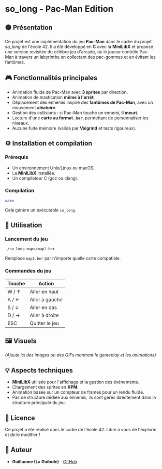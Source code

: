 # so_long - Pac-Man Edition

## 🟡 Présentation
Ce projet est une implémentation du jeu **Pac-Man** dans le cadre du projet *so_long* de l'école 42. Il a été développé en **C** avec la **MiniLibX** et propose une version revisitée du célèbre jeu d'arcade, où le joueur contrôle Pac-Man à travers un labyrinthe en collectant des pac-gommes et en évitant les fantômes.

## 🎮 Fonctionnalités principales
- Animation fluide de Pac-Man avec **3 sprites** par direction.
- Animation de mastication **même à l'arrêt**.
- Déplacement des ennemis inspiré des **fantômes de Pac-Man**, avec un mouvement **aléatoire**.
- Gestion des collisions : si Pac-Man touche un ennemi, **il meurt**.
- Lecture d'une **carte au format `.ber`**, permettant de personnaliser les niveaux.
- Aucune fuite mémoire (validé par **Valgrind** et tests rigoureux).

## ⚙️ Installation et compilation
### Prérequis
- Un environnement Unix/Linux ou macOS.
- La **MiniLibX** installée.
- Un compilateur C (gcc ou clang).

### Compilation
```sh
make
```
Cela génère un exécutable `so_long`.

## 📜 Utilisation
### Lancement du jeu
```sh
./so_long maps/map1.ber
```
Remplace `map1.ber` par n'importe quelle carte compatible.

### Commandes du jeu
| Touche | Action |
|--------|--------|
| W / ↑ | Aller en haut |
| A / ← | Aller à gauche |
| S / ↓ | Aller en bas |
| D / → | Aller à droite |
| ESC | Quitter le jeu |

## 🖼️ Visuels
*(Ajoute ici des images ou des GIFs montrant le gameplay et les animations)*

## 💡 Aspects techniques
- **MiniLibX** utilisée pour l'affichage et la gestion des événements.
- Chargement des sprites en **XPM**.
- Animation basée sur un compteur de frames pour un rendu fluide.
- Pas de structure dédiée aux ennemis, ils sont gérés directement dans la structure principale du jeu.

## 📜 Licence
Ce projet a été réalisé dans le cadre de l'école 42. Libre à vous de l'explorer et de le modifier !

## 🚀 Auteur
- **Guillaume (La Guibole)** - [GitHub](https://github.com/ton_github)

